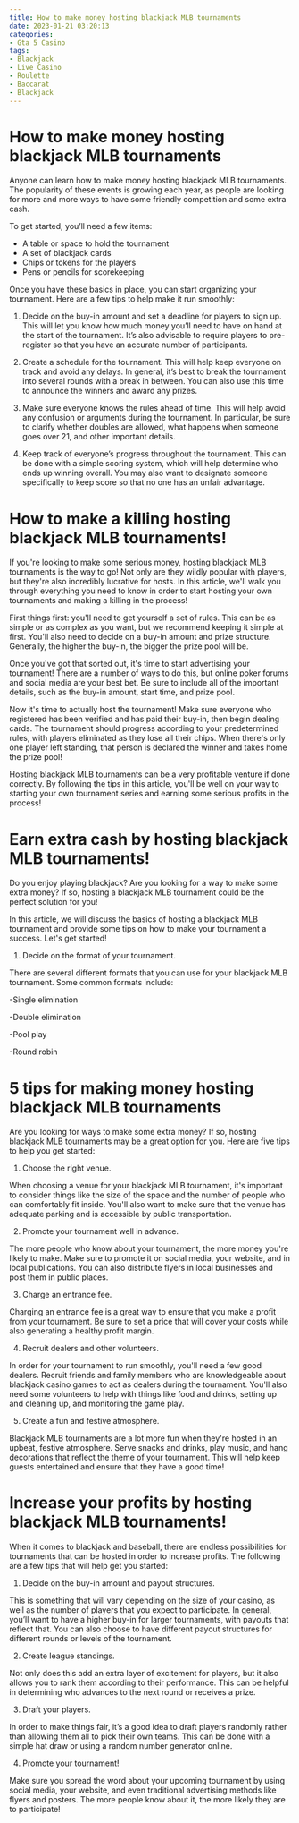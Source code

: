 ```yaml
---
title: How to make money hosting blackjack MLB tournaments
date: 2023-01-21 03:20:13
categories:
- Gta 5 Casino
tags:
- Blackjack
- Live Casino
- Roulette
- Baccarat
- Blackjack
---
```



#  How to make money hosting blackjack MLB tournaments

Anyone can learn how to make money hosting blackjack MLB tournaments. The popularity of these events is growing each year, as people are looking for more and more ways to have some friendly competition and some extra cash.

To get started, you’ll need a few items:

- A table or space to hold the tournament
- A set of blackjack cards
- Chips or tokens for the players
- Pens or pencils for scorekeeping

Once you have these basics in place, you can start organizing your tournament. Here are a few tips to help make it run smoothly:

1. Decide on the buy-in amount and set a deadline for players to sign up. This will let you know how much money you’ll need to have on hand at the start of the tournament. It’s also advisable to require players to pre-register so that you have an accurate number of participants.

2. Create a schedule for the tournament. This will help keep everyone on track and avoid any delays. In general, it’s best to break the tournament into several rounds with a break in between. You can also use this time to announce the winners and award any prizes.

3. Make sure everyone knows the rules ahead of time. This will help avoid any confusion or arguments during the tournament. In particular, be sure to clarify whether doubles are allowed, what happens when someone goes over 21, and other important details.

4. Keep track of everyone’s progress throughout the tournament. This can be done with a simple scoring system, which will help determine who ends up winning overall. You may also want to designate someone specifically to keep score so that no one has an unfair advantage.

#  How to make a killing hosting blackjack MLB tournaments!

If you're looking to make some serious money, hosting blackjack MLB tournaments is the way to go! Not only are they wildly popular with players, but they're also incredibly lucrative for hosts. In this article, we'll walk you through everything you need to know in order to start hosting your own tournaments and making a killing in the process!

First things first: you'll need to get yourself a set of rules. This can be as simple or as complex as you want, but we recommend keeping it simple at first. You'll also need to decide on a buy-in amount and prize structure. Generally, the higher the buy-in, the bigger the prize pool will be.

Once you've got that sorted out, it's time to start advertising your tournament! There are a number of ways to do this, but online poker forums and social media are your best bet. Be sure to include all of the important details, such as the buy-in amount, start time, and prize pool.

Now it's time to actually host the tournament! Make sure everyone who registered has been verified and has paid their buy-in, then begin dealing cards. The tournament should progress according to your predetermined rules, with players eliminated as they lose all their chips. When there's only one player left standing, that person is declared the winner and takes home the prize pool!

Hosting blackjack MLB tournaments can be a very profitable venture if done correctly. By following the tips in this article, you'll be well on your way to starting your own tournament series and earning some serious profits in the process!

#  Earn extra cash by hosting blackjack MLB tournaments!

Do you enjoy playing blackjack? Are you looking for a way to make some extra money? If so, hosting a blackjack MLB tournament could be the perfect solution for you!

In this article, we will discuss the basics of hosting a blackjack MLB tournament and provide some tips on how to make your tournament a success. Let's get started!

1. Decide on the format of your tournament.

There are several different formats that you can use for your blackjack MLB tournament. Some common formats include:

-Single elimination

-Double elimination

-Pool play

-Round robin


#  5 tips for making money hosting blackjack MLB tournaments

Are you looking for ways to make some extra money? If so, hosting blackjack MLB tournaments may be a great option for you. Here are five tips to help you get started:

1. Choose the right venue.

When choosing a venue for your blackjack MLB tournament, it's important to consider things like the size of the space and the number of people who can comfortably fit inside. You'll also want to make sure that the venue has adequate parking and is accessible by public transportation.

2. Promote your tournament well in advance.

The more people who know about your tournament, the more money you're likely to make. Make sure to promote it on social media, your website, and in local publications. You can also distribute flyers in local businesses and post them in public places.

3. Charge an entrance fee.

Charging an entrance fee is a great way to ensure that you make a profit from your tournament. Be sure to set a price that will cover your costs while also generating a healthy profit margin.

4. Recruit dealers and other volunteers.

In order for your tournament to run smoothly, you'll need a few good dealers. Recruit friends and family members who are knowledgeable about blackjack casino games to act as dealers during the tournament. You'll also need some volunteers to help with things like food and drinks, setting up and cleaning up, and monitoring the game play.

5. Create a fun and festive atmosphere.

Blackjack MLB tournaments are a lot more fun when they're hosted in an upbeat, festive atmosphere. Serve snacks and drinks, play music, and hang decorations that reflect the theme of your tournament. This will help keep guests entertained and ensure that they have a good time!

#  Increase your profits by hosting blackjack MLB tournaments!

When it comes to blackjack and baseball, there are endless possibilities for tournaments that can be hosted in order to increase profits. The following are a few tips that will help get you started:

1. Decide on the buy-in amount and payout structures.

This is something that will vary depending on the size of your casino, as well as the number of players that you expect to participate. In general, you’ll want to have a higher buy-in for larger tournaments, with payouts that reflect that. You can also choose to have different payout structures for different rounds or levels of the tournament.

2. Create league standings.

Not only does this add an extra layer of excitement for players, but it also allows you to rank them according to their performance. This can be helpful in determining who advances to the next round or receives a prize.

3. Draft your players.

In order to make things fair, it’s a good idea to draft players randomly rather than allowing them all to pick their own teams. This can be done with a simple hat draw or using a random number generator online.

4. Promote your tournament!

Make sure you spread the word about your upcoming tournament by using social media, your website, and even traditional advertising methods like flyers and posters. The more people know about it, the more likely they are to participate!
